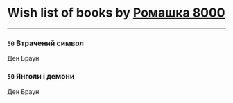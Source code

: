 # Wish list of books by [Ромашка 8000](https://www.facebook.com/app_scoped_user_id/1367562056650260/)
---

### `50` Втрачений символ
Ден Браун

### `50` Янголи і демони
Ден Браун

